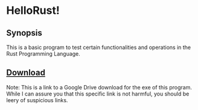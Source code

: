 # HelloRust!

## Synopsis
This is a basic program to test certain functionalities and operations in the Rust Programming Language.

## [Download](https://drive.google.com/file/d/1IqdSo2RQKWaEugpQ9FkDaFTZ72aIQlL-/view?usp=sharing)
Note: This is a link to a Google Drive download for the exe of this program. While I can assure you that this specific link is not harmful, you should be leery of suspicious links.